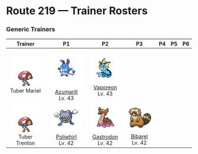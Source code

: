 # Route 219 — Trainer Rosters

### Generic Trainers

| Trainer | P1 | P2 | P3 | P4 | P5 | P6 |
|:-------:|:--:|:--:|:--:|:--:|:--:|:--:|
| ![Tuber Mariel](../../assets/trainers/tuber.png "Tuber Mariel")<br>Tuber Mariel | ![Azumarill](../../assets/sprites/azumarill/front.gif "Azumarill: It can spend all day in water, since it can inhale and store a large volume of air.")<br>[Azumarill](../../pokemon/azumarill.md/)<br>Lv. 43 | ![Vaporeon](../../assets/sprites/vaporeon/front.gif "Vaporeon: Its cell composition is similar to water molecules. As a result, it can melt away into water.")<br>[Vaporeon](../../pokemon/vaporeon.md/)<br>Lv. 43 |
| ![Tuber Trenton](../../assets/trainers/tuber.png "Tuber Trenton")<br>Tuber Trenton | ![Poliwhirl](../../assets/sprites/poliwhirl/front.gif "Poliwhirl: The spiral pattern on its belly subtly undulates. Staring at it gradually causes drowsiness.")<br>[Poliwhirl](../../pokemon/poliwhirl.md/)<br>Lv. 42 | ![Gastrodon](../../assets/sprites/gastrodon/front.gif "Gastrodon: Long ago, its entire back was shielded with a sturdy shell. There are traces of it left in its cells.")<br>[Gastrodon](../../pokemon/gastrodon.md/)<br>Lv. 42 | ![Bibarel](../../assets/sprites/bibarel/front.gif "Bibarel: A river dammed by BIBAREL will never overflow its banks, which is appreciated by people nearby.")<br>[Bibarel](../../pokemon/bibarel.md/)<br>Lv. 42 |

